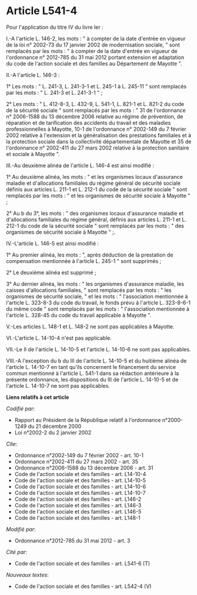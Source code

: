 # Article L541-4

Pour l'application du titre IV du livre Ier : 

I.-A l'article L. 146-2, les mots : " à compter de la date d'entrée en vigueur de la loi n° 2002-73 du 17 janvier 2002 de
modernisation sociale, " sont remplacés par les mots : " à compter de la date d'entrée en vigueur de l'ordonnance n° 2012-785
du 31 mai 2012 portant extension et adaptation du code de l'action sociale et des familles au Département de Mayotte ". 

II.-A l'article L. 146-3 : 

1° Les mots : " L. 241-3, L. 241-3-1 et L. 245-1 à L. 245-11 " sont remplacés par les mots : " L. 241-3 et L. 241-3-1 " ; 

2° Les mots : " L. 412-8-3, L. 432-9, L. 541-1, L. 821-1 et L. 821-2 du code de la sécurité sociale " sont remplacés par les
mots : " 31 de l'ordonnance n° 2006-1588 du 13 décembre 2006 relative au régime de prévention, de réparation et de
tarification des accidents du travail et des maladies professionnelles à Mayotte, 10-1 de l'ordonnance n° 2002-149 du 7
février 2002 relative à l'extension et la généralisation des prestations familiales et à la protection sociale dans la
collectivité départementale de Mayotte et 35 de l'ordonnance n° 2002-411 du 27 mars 2002 relative à la protection sanitaire
et sociale à Mayotte ". 

III.-Au deuxième alinéa de l'article L. 146-4 est ainsi modifié : 

1° Au deuxième alinéa, les mots : " et les organismes locaux d'assurance maladie et d'allocations familiales du régime
général de sécurité sociale définis aux articles L. 211-1 et L. 212-1 du code de la sécurité sociale " sont remplacés par les
mots : " et les organismes de sécurité sociale à Mayotte " ; 

2° Au b du 3°, les mots : " des organismes locaux d'assurance maladie et d'allocations familiales du régime général, définis
aux articles L. 211-1 et L. 212-1 du code de la sécurité sociale " sont remplacés par les mots : " des organismes de sécurité
sociale à Mayotte " ;. 

IV.-L'article L. 146-5 est ainsi modifié : 

1° Au premier alinéa, les mots : ", après déduction de la prestation de compensation mentionnée à l'article L. 245-1 " sont
supprimés ; 

2° Le deuxième alinéa est supprimé ; 

3° Au dernier alinéa, les mots : " les organismes d'assurance maladie, les caisses d'allocations familiales, " sont remplacés
par les mots : " les organismes de sécurité sociale, " et les mots : " l'association mentionnée à l'article L. 323-8-3 du
code du travail, le fonds prévu à l'article L. 323-8-6-1 du même code " sont remplacés par les mots : " l'association
mentionnée à l'article L. 328-45 du code du travail applicable à Mayotte ". 

V.-Les articles L. 148-1 et L. 148-2 ne sont pas applicables à Mayotte. 

VI.-L'article L. 14-10-4 n'est pas applicable. 

VII.-Le II de l'article L. 14-10-5 et l'article L. 14-10-6 ne sont pas applicables. 

VIII.-A l'exception du b du III de l'article L. 14-10-5 et du huitième alinéa de l'article L. 14-10-7 en tant qu'ils
concernent le financement du service commun mentionné à l'article L. 541-1 dans sa rédaction antérieure à la présente
ordonnance, les dispositions du III de l'article L. 14-10-5 et de l'article L. 14-10-7 ne sont pas applicables.

**Liens relatifs à cet article**

_Codifié par_:

  - Rapport au Président de la République relatif à l'ordonnance n°2000-1249 du 21 décembre 2000
  - Loi n°2002-2 du 2 janvier 2002

_Cite_:

  - Ordonnance n°2002-149 du 7 février 2002 - art. 10-1
  - Ordonnance n°2002-411 du 27 mars 2002 - art. 35
  - Ordonnance n°2006-1588 du 13 décembre 2006 - art. 31
  - Code de l'action sociale et des familles - art. L14-10-4
  - Code de l'action sociale et des familles - art. L14-10-5
  - Code de l'action sociale et des familles - art. L14-10-6
  - Code de l'action sociale et des familles - art. L14-10-7
  - Code de l'action sociale et des familles - art. L146-2
  - Code de l'action sociale et des familles - art. L146-3
  - Code de l'action sociale et des familles - art. L146-5
  - Code de l'action sociale et des familles - art. L148-1

_Modifié par_:

  - Ordonnance n°2012-785 du 31 mai 2012 - art. 3

_Cité par_:

  - Code de l'action sociale et des familles - art. L541-6 (T)

_Nouveaux textes_:

  - Code de l'action sociale et des familles - art. L542-4 (V)
